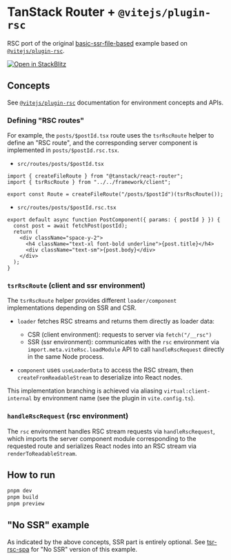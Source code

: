 # TanStack Router + `@vitejs/plugin-rsc`

RSC port of the original [basic-ssr-file-based](https://github.com/TanStack/router/tree/main/examples/react/basic-ssr-file-based) example based on [`@vitejs/plugin-rsc`](https://github.com/vitejs/vite-plugin-react/tree/main/packages/plugin-rsc).

[![Open in StackBlitz](https://developer.stackblitz.com/img/open_in_stackblitz.svg)](https://stackblitz.com/github/hi-ogawa/experiments/tree/main/tsr-rsc-ssr)

## Concepts

See [`@vitejs/plugin-rsc`](https://github.com/vitejs/vite-plugin-react/tree/main/packages/plugin-rsc) documentation for environment concepts and APIs.

### Defining "RSC routes"

For example, the `posts/$postId.tsx` route uses the `tsrRscRoute` helper to define an "RSC route", and the corresponding server component is implemented in `posts/$postId.rsc.tsx`.

- `src/routes/posts/$postId.tsx` 

```tsx
import { createFileRoute } from "@tanstack/react-router";
import { tsrRscRoute } from "../../framework/client";

export const Route = createFileRoute("/posts/$postId")(tsrRscRoute());
```

- `src/routes/posts/$postId.rsc.tsx` 

```tsx
export default async function PostComponent({ params: { postId } }) {
  const post = await fetchPost(postId);
  return (
    <div className="space-y-2">
      <h4 className="text-xl font-bold underline">{post.title}</h4>
      <div className="text-sm">{post.body}</div>
    </div>
  );
}
```

### `tsrRscRoute` (client and ssr environment)

The `tsrRscRoute` helper provides different `loader/component` implementations depending on SSR and CSR. 

- `loader` fetches RSC streams and returns them directly as loader data:
  - CSR (client environment): requests to server via `fetch("/__rsc")`
  - SSR (ssr environment): communicates with the `rsc` environment via `import.meta.viteRsc.loadModule` API to call `handleRscRequest` directly in the same Node process.

- `component` uses `useLoaderData` to access the RSC stream, then `createFromReadableStream` to deserialize into React nodes.

This implementation branching is achieved via aliasing `virtual:client-internal` by environment name (see the plugin in `vite.config.ts`).

### `handleRscRequest` (rsc environment)

The `rsc` environment handles RSC stream requests via `handleRscRequest`, which imports the server component module corresponding to the requested route and serializes React nodes into an RSC stream via `renderToReadableStream`.

## How to run

```sh
pnpm dev
pnpm build
pnpm preview
```

## "No SSR" example

As indicated by the above concepts, SSR part is entirely optional. See [tsr-rsc-spa](../tsr-rsc-spa/) for "No SSR" version of this example.
